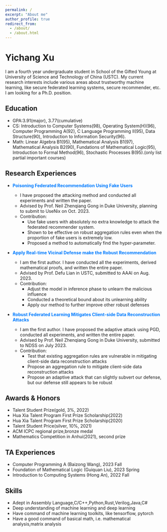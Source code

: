 ```yaml
---
permalink: /
excerpt: "About me"
author_profile: true
redirect_from: 
  - /about/
  - /about.html
---
```

# Yichang Xu
I am a fourth year undergraduate student in School of the Gifted Young at University of Science and Technology of China (USTC). My current research interests include various areas about trustworthy machine learning, like secure federated learning systems, secure recommender, etc. I am looking for a Ph.D. position.

## Education
* GPA:3.91(major), 3.77(cumulative)
* CS:  Introduction to Computer Systems(98), Operating System(H)(96), Computer Programming A(92), C Language Programming II(95), Data Structure(90), Introduction to Information Security(96).
* Math:  Linear Algebra B1(95), Mathematical Analysis B1(97), Mathematical Analysis B2(90), Fundations of Mathematical Logic(95), Introduction to Formal Method(96), Stochastic Processes B(95).(only list partial important courses)

## Research Experiences
* <span style="color: #007bff;"><b>Poisoning Federated Recommendation Using Fake Users</b></span>
  * I have proposed the attacking method and conducted all experiments and written the paper.
  * Advised by Prof. Neil Zhenqiang Gong in Duke University, planning to submit to UseNix on Oct. 2023.
  * Contribution:
    * Use fake users with absolutely no extra knowledge to attack the federated recommender system.
    * Shown to be effective on robust aggregation rules even when the proportion of fake users is extremely low.
    * Proposed a method to automatically find the hyper-parameter.

* <span style="color: #007bff;"><b>Apply Real-time Vicinal Defense make the Robust Recommendation</b></span>  
  * I am the first author. I have conducted all the experiments, derived mathematical proofs, and written the entire paper.
  * Advised by Prof. Defu Lian in USTC, submitted to AAAI on Aug. 2023.
  * Contribution:
    * Adjust the model in inference phase to unlearn the malicious influence
    * Conducted a theoretical bound about its unlearning ability
    * Apply our method to further improve other robust defenses

* <span style="color: #007bff;"><b>Robust Federated Learning Mitigates Client-side Data Reconstruction Attacks</b></span>  
  * I am the first author. I have proposed the adaptive attack using PGD, conducted all experiments, and written the entire paper.
  * Advised by Prof. Neil Zhenqiang Gong in Duke University, submitted to NDSS on July 2023.
  * Contribution:
    * Test that existing aggregation rules are vulnerable in mitigating client-side data reconstruction attacks
    * Propose an aggregation rule to mitigate client-side data reconstruction attacks
    * Propose an adaptive attack that can slightly subvert our defense, but our defense still appears to be robust
  
## Awards & Honors
* Talent Student Prize(gold, 3%, 2022)
* Hua Xia Talent Program First Prize Scholarship(2022)
* Hua Xia Talent Program First Prize Scholarship(2020)
* Talent Student Price(silver, 10%, 2021)
* ACM ICPC regional prize,bronze medal
* Mathematics Competition in Anhui(2021), second prize

## TA Experiences
* Computer Programming A (Baizong Wang), 2023 Fall
* Foundation of Mathematical Logic (Guiquan Liu), 2023 Spring
* Introduction to Computing Systems (Hong An), 2022 Fall

## Skills
* Adept in Assembly Language,C/C++,Python,Rust,Verilog,Java,C#
* Deep understanding of machine learning and deep learning
* Have command of machine learning toolkits, like tensorflow, pytorch
* Have a good command of basical math, i.e. mathematical analysis,matrix analysis
